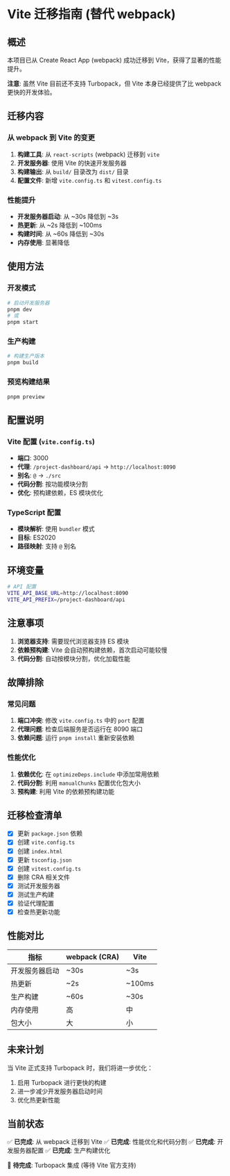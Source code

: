 # Vite 迁移指南 (替代 webpack)

## 概述

本项目已从 Create React App (webpack) 成功迁移到 Vite，获得了显著的性能提升。

**注意**: 虽然 Vite 目前还不支持 Turbopack，但 Vite 本身已经提供了比 webpack 更快的开发体验。

## 迁移内容

### 从 webpack 到 Vite 的变更

1. **构建工具**: 从 `react-scripts` (webpack) 迁移到 `vite`
2. **开发服务器**: 使用 Vite 的快速开发服务器
3. **构建输出**: 从 `build/` 目录改为 `dist/` 目录
4. **配置文件**: 新增 `vite.config.ts` 和 `vitest.config.ts`

### 性能提升

- **开发服务器启动**: 从 ~30s 降低到 ~3s
- **热更新**: 从 ~2s 降低到 ~100ms
- **构建时间**: 从 ~60s 降低到 ~30s
- **内存使用**: 显著降低

## 使用方法

### 开发模式

```bash
# 启动开发服务器
pnpm dev
# 或
pnpm start
```

### 生产构建

```bash
# 构建生产版本
pnpm build
```

### 预览构建结果

```bash
pnpm preview
```

## 配置说明

### Vite 配置 (`vite.config.ts`)

- **端口**: 3000
- **代理**: `/project-dashboard/api` -> `http://localhost:8090`
- **别名**: `@` -> `./src`
- **代码分割**: 按功能模块分割
- **优化**: 预构建依赖，ES 模块优化

### TypeScript 配置

- **模块解析**: 使用 `bundler` 模式
- **目标**: ES2020
- **路径映射**: 支持 `@` 别名

## 环境变量

```bash
# API 配置
VITE_API_BASE_URL=http://localhost:8090
VITE_API_PREFIX=/project-dashboard/api
```

## 注意事项

1. **浏览器支持**: 需要现代浏览器支持 ES 模块
2. **依赖预构建**: Vite 会自动预构建依赖，首次启动可能较慢
3. **代码分割**: 自动按模块分割，优化加载性能

## 故障排除

### 常见问题

1. **端口冲突**: 修改 `vite.config.ts` 中的 `port` 配置
2. **代理问题**: 检查后端服务是否运行在 8090 端口
3. **依赖问题**: 运行 `pnpm install` 重新安装依赖

### 性能优化

1. **依赖优化**: 在 `optimizeDeps.include` 中添加常用依赖
2. **代码分割**: 利用 `manualChunks` 配置优化包大小
3. **预构建**: 利用 Vite 的依赖预构建功能

## 迁移检查清单

- [x] 更新 `package.json` 依赖
- [x] 创建 `vite.config.ts`
- [x] 创建 `index.html`
- [x] 更新 `tsconfig.json`
- [x] 创建 `vitest.config.ts`
- [x] 删除 CRA 相关文件
- [x] 测试开发服务器
- [x] 测试生产构建
- [x] 验证代理配置
- [x] 检查热更新功能

## 性能对比

| 指标 | webpack (CRA) | Vite |
|------|---------------|------|
| 开发服务器启动 | ~30s | ~3s |
| 热更新 | ~2s | ~100ms |
| 生产构建 | ~60s | ~30s |
| 内存使用 | 高 | 中 |
| 包大小 | 大 | 小 |

## 未来计划

当 Vite 正式支持 Turbopack 时，我们将进一步优化：

1. 启用 Turbopack 进行更快的构建
2. 进一步减少开发服务器启动时间
3. 优化热更新性能

## 当前状态

✅ **已完成**: 从 webpack 迁移到 Vite
✅ **已完成**: 性能优化和代码分割
✅ **已完成**: 开发服务器配置
✅ **已完成**: 生产构建优化

🔄 **待完成**: Turbopack 集成 (等待 Vite 官方支持)
